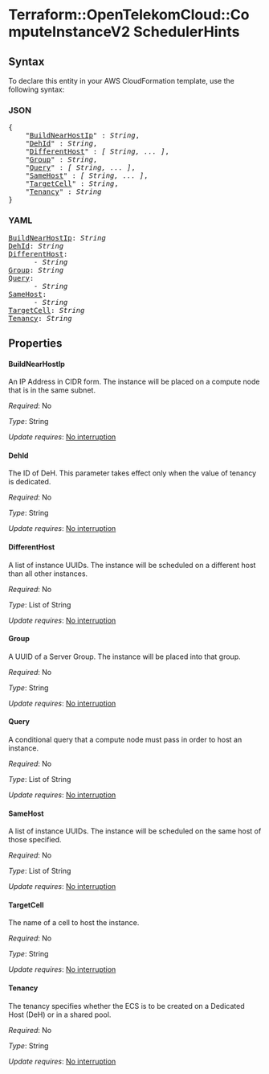 # Terraform::OpenTelekomCloud::ComputeInstanceV2 SchedulerHints

## Syntax

To declare this entity in your AWS CloudFormation template, use the following syntax:

### JSON

<pre>
{
    "<a href="#buildnearhostip" title="BuildNearHostIp">BuildNearHostIp</a>" : <i>String</i>,
    "<a href="#dehid" title="DehId">DehId</a>" : <i>String</i>,
    "<a href="#differenthost" title="DifferentHost">DifferentHost</a>" : <i>[ String, ... ]</i>,
    "<a href="#group" title="Group">Group</a>" : <i>String</i>,
    "<a href="#query" title="Query">Query</a>" : <i>[ String, ... ]</i>,
    "<a href="#samehost" title="SameHost">SameHost</a>" : <i>[ String, ... ]</i>,
    "<a href="#targetcell" title="TargetCell">TargetCell</a>" : <i>String</i>,
    "<a href="#tenancy" title="Tenancy">Tenancy</a>" : <i>String</i>
}
</pre>

### YAML

<pre>
<a href="#buildnearhostip" title="BuildNearHostIp">BuildNearHostIp</a>: <i>String</i>
<a href="#dehid" title="DehId">DehId</a>: <i>String</i>
<a href="#differenthost" title="DifferentHost">DifferentHost</a>: <i>
      - String</i>
<a href="#group" title="Group">Group</a>: <i>String</i>
<a href="#query" title="Query">Query</a>: <i>
      - String</i>
<a href="#samehost" title="SameHost">SameHost</a>: <i>
      - String</i>
<a href="#targetcell" title="TargetCell">TargetCell</a>: <i>String</i>
<a href="#tenancy" title="Tenancy">Tenancy</a>: <i>String</i>
</pre>

## Properties

#### BuildNearHostIp

An IP Address in CIDR form. The instance
will be placed on a compute node that is in the same subnet.

_Required_: No

_Type_: String

_Update requires_: [No interruption](https://docs.aws.amazon.com/AWSCloudFormation/latest/UserGuide/using-cfn-updating-stacks-update-behaviors.html#update-no-interrupt)

#### DehId

The ID of DeH. This parameter takes effect only when the value
of tenancy is dedicated.

_Required_: No

_Type_: String

_Update requires_: [No interruption](https://docs.aws.amazon.com/AWSCloudFormation/latest/UserGuide/using-cfn-updating-stacks-update-behaviors.html#update-no-interrupt)

#### DifferentHost

A list of instance UUIDs. The instance will
be scheduled on a different host than all other instances.

_Required_: No

_Type_: List of String

_Update requires_: [No interruption](https://docs.aws.amazon.com/AWSCloudFormation/latest/UserGuide/using-cfn-updating-stacks-update-behaviors.html#update-no-interrupt)

#### Group

A UUID of a Server Group. The instance will be placed
into that group.

_Required_: No

_Type_: String

_Update requires_: [No interruption](https://docs.aws.amazon.com/AWSCloudFormation/latest/UserGuide/using-cfn-updating-stacks-update-behaviors.html#update-no-interrupt)

#### Query

A conditional query that a compute node must pass in
order to host an instance.

_Required_: No

_Type_: List of String

_Update requires_: [No interruption](https://docs.aws.amazon.com/AWSCloudFormation/latest/UserGuide/using-cfn-updating-stacks-update-behaviors.html#update-no-interrupt)

#### SameHost

A list of instance UUIDs. The instance will be
scheduled on the same host of those specified.

_Required_: No

_Type_: List of String

_Update requires_: [No interruption](https://docs.aws.amazon.com/AWSCloudFormation/latest/UserGuide/using-cfn-updating-stacks-update-behaviors.html#update-no-interrupt)

#### TargetCell

The name of a cell to host the instance.

_Required_: No

_Type_: String

_Update requires_: [No interruption](https://docs.aws.amazon.com/AWSCloudFormation/latest/UserGuide/using-cfn-updating-stacks-update-behaviors.html#update-no-interrupt)

#### Tenancy

The tenancy specifies whether the ECS is to be created on a Dedicated Host
(DeH) or in a shared pool.

_Required_: No

_Type_: String

_Update requires_: [No interruption](https://docs.aws.amazon.com/AWSCloudFormation/latest/UserGuide/using-cfn-updating-stacks-update-behaviors.html#update-no-interrupt)


